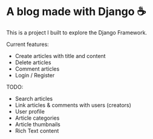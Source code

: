 # A blog made with Django ☕

This is a project I built to explore the Django Framework.

Current features:

- Create articles with title and content
- Delete articles
- Comment articles
- Login / Register

TODO:

- Search articles
- Link articles & comments with users (creators)
- User profile
- Article categories
- Article thumbnails
- Rich Text content

